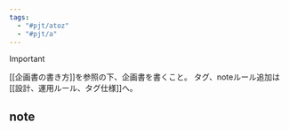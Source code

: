```yaml
---
tags:
  - "#pjt/atoz"
  - "#pjt/a"
---
```

> [!IMPORTANT]
> [[企画書の書き方]]を参照の下、企画書を書くこと。
> タグ、noteルール追加は[[設計、運用ルール、タグ仕様]]へ。



## note

